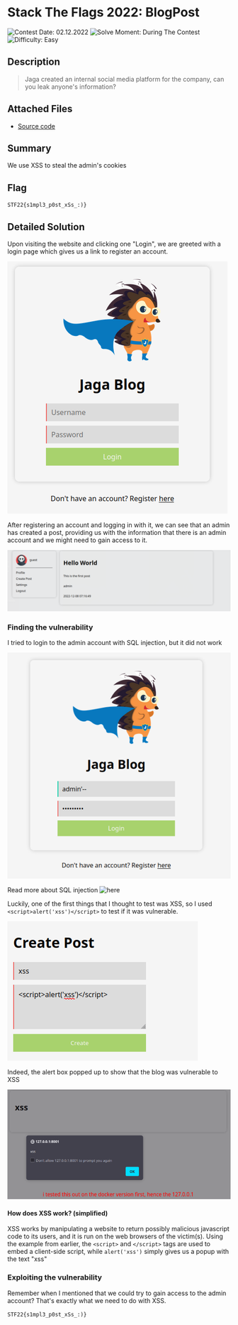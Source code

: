 # Stack The Flags 2022: BlogPost

![Contest Date: 02.12.2022](https://img.shields.io/badge/Contest%20Date-02.12.2022-lightgrey.svg)
![Solve Moment: During The Contest](https://img.shields.io/badge/Solve%20Moment-During%20The%20Contest-brightgreen.svg)
![Difficulty: Easy](https://img.shields.io/badge/Difficulty-Easy-brightgreen)

## Description

> Jaga created an internal social media platform for the company, can you leak anyone's information?



## Attached Files

- [Source code](https://github.com/seanLimWeiRen/STF22_writeups/tree/main/Web/BlogPost/attached_files)

## Summary

We use XSS to steal the admin's cookies

## Flag

```
STF22{s1mpl3_p0st_xSs_:)}
```

## Detailed Solution

Upon visiting the website and clicking one "Login", we are greeted with a login page which gives us a link to register an account.

![1.png](images/1.png)

After registering an account and logging in with it, we can see that an admin has created a post, providing us with the information that there is an admin account and we might need to gain access to it.

![2.png](images/2.png)

### Finding the vulnerability

I tried to login to the admin account with SQL injection, but it did not work

![3.png](images/3.png)

Read more about SQL injection ![here](https://portswigger.net/support/using-sql-injection-to-bypass-authentication)

Luckily, one of the first things that I thought to test was XSS, so I used `<script>alert('xss')</script>` to test if it was vulnerable.

![4.png](images/4.png)

Indeed, the alert box popped up to show that the blog was vulnerable to XSS

![5.png](images/5.png)

#### How does XSS work? (simplified)

XSS works by manipulating a website to return possibly malicious javascript code to its users, and it is run on the web browsers of the victim(s).
Using the example from earlier, the `<script>` and `</script>` tags are used to embed a client-side script, while `alert('xss')` simply gives us a popup with the text "xss"

### Exploiting the vulnerability

Remember when I mentioned that we could try to gain access to the admin account? That's exactly what we need to do with XSS.

```
STF22{s1mpl3_p0st_xSs_:)}
```

